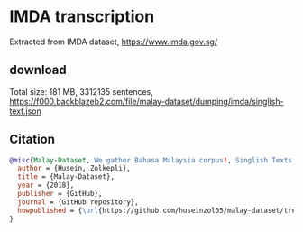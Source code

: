 # IMDA transcription

Extracted from IMDA dataset, https://www.imda.gov.sg/

## download

Total size: 181 MB, 3312135 sentences, https://f000.backblazeb2.com/file/malay-dataset/dumping/imda/singlish-text.json

## Citation

```bibtex
@misc{Malay-Dataset, We gather Bahasa Malaysia corpus!, Singlish Texts,
  author = {Husein, Zolkepli},
  title = {Malay-Dataset},
  year = {2018},
  publisher = {GitHub},
  journal = {GitHub repository},
  howpublished = {\url{https://github.com/huseinzol05/malay-dataset/tree/master/dumping/singlish-text}}
}
```